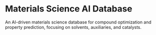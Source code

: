 # Materials Science AI Database

An AI-driven materials science database for compound optimization and property prediction, focusing on solvents, auxiliaries, and catalysts.
